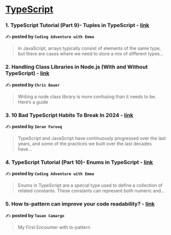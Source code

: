 
<h1><a href=https://medium.com/tag/typescript-tips/recommended target="_blank" rel="noopener noreferrer">TypeScript</a></h1>
<h3>1. TypeScript Tutorial (Part 9)- Tuples in TypeScript - <a href="https://medium.com/@CodingAdventureWithEmma/typescript-tutorial-part-9-tuples-in-typescript-7ef143fdf99f" target="_blank" rel="noopener noreferrer">link</a></h3>

✍️ **posted by `Coding Adventure with Emma`**

<blockquote>In JavaScript, arrays typically consist of elements of the same type, but there are cases where we need to store a mix of different types…</blockquote>

<h3>2. Handling Class Libraries in Node.js (With and Without TypeScript) - <a href="https://medium.com/better-programming/handling-class-libraries-in-node-js-with-and-without-typescript-39b73b2186b6" target="_blank" rel="noopener noreferrer">link</a></h3>

✍️ **posted by `Chris Bauer`**

<blockquote>Writing a node class library is more confusing than it needs to be. Here’s a guide</blockquote>

<h3>3. 10 Bad TypeScript Habits To Break In 2024 - <a href="https://medium.com/gitconnected/10-bad-typescript-habits-to-break-in-2024-4301c67f2ae0" target="_blank" rel="noopener noreferrer">link</a></h3>

✍️ **posted by `Imran Farooq`**

<blockquote>TypeScript and JavaScript have continuously progressed over the last years, and some of the practices we built over the last decades have…</blockquote>

<h3>4. TypeScript Tutorial (Part 10)- Enums in TypeScript - <a href="https://medium.com/@CodingAdventureWithEmma/typescript-tutorial-part-10-enums-in-typescript-bd3e66763d48" target="_blank" rel="noopener noreferrer">link</a></h3>

✍️ **posted by `Coding Adventure with Emma`**

<blockquote>Enums in TypeScript are a special type used to define a collection of related constants. These constants can represent both numeric and…</blockquote>

<h3>5. How ts-pattern can improve your code readability? - <a href="https://medium.com/@tauantcamargo/how-ts-pattern-can-improve-your-code-readability-d64996841646" target="_blank" rel="noopener noreferrer">link</a></h3>

✍️ **posted by `Tauan Camargo`**

<blockquote>My First Encounter with ts-pattern</blockquote>

